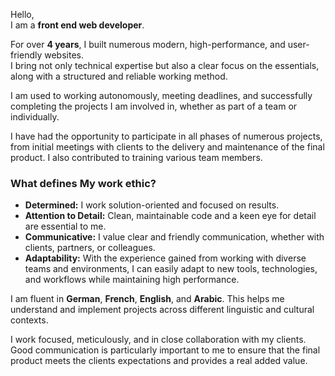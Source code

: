 Hello,  
I am a **front end web developer**.

For over **4 years**, I built numerous modern, high-performance, and user-friendly websites.  
I bring not only technical expertise but also a clear focus on the essentials, along with a structured and reliable working method.

I am used to working autonomously, meeting deadlines, and successfully completing the projects I am involved in, whether as part of a team or individually.

I have had the opportunity to participate in all phases of numerous projects, from initial meetings with clients to the delivery and maintenance of the final product. I also contributed to training various team members.

### What defines My work ethic?

- **Determined:** I work solution-oriented and focused on results.
- **Attention to Detail:** Clean, maintainable code and a keen eye for detail are essential to me.
- **Communicative:** I value clear and friendly communication, whether with clients, partners, or colleagues.
- **Adaptability:** With the experience gained from working with diverse teams and environments, I can easily adapt to new tools, technologies, and workflows while maintaining high performance.


I am fluent in **German**, **French**, **English**, and **Arabic**. This helps me understand and implement projects across different linguistic and cultural contexts.

I work focused, meticulously, and in close collaboration with my clients. Good communication is particularly important to me to ensure that the final product meets the clients expectations and provides a real added value.

